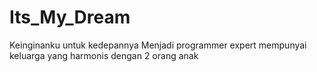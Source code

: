 # Its_My_Dream
Keinginanku untuk kedepannya
Menjadi programmer expert
mempunyai keluarga yang harmonis dengan 2 orang anak
